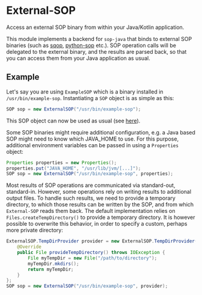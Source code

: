 <!--
SPDX-FileCopyrightText: 2021 Paul Schaub <vanitasvitae@fsfe.org>

SPDX-License-Identifier: Apache-2.0
-->

# External-SOP

Access an external SOP binary from within your Java/Kotlin application.

This module implements a backend for `sop-java` that binds to external SOP binaries (such as 
[sqop](https://gitlab.com/sequoia-pgp/sequoia-sop/), [python-sop](https://pypi.org/project/sop/) etc.).
SOP operation calls will be delegated to the external binary, and the results are parsed back, so that you can
access them from your Java application as usual.

## Example
Let's say you are using `ExampleSOP` which is a binary installed in `/usr/bin/example-sop`.
Instantiating a `SOP` object is as simple as this:

```java
SOP sop = new ExternalSOP("/usr/bin/example-sop");
```

This SOP object can now be used as usual (see [here](../sop-java/README.md)).

Some SOP binaries might require additional configuration, e.g. a Java based SOP might need to know which JAVA_HOME to use.
For this purpose, additional environment variables can be passed in using a `Properties` object:

```java
Properties properties = new Properties();
properties.put("JAVA_HOME", "/usr/lib/jvm/[...]");
SOP sop = new ExternalSOP("/usr/bin/example-sop", properties);
```

Most results of SOP operations are communicated via standard-out, standard-in. However, some operations rely on
writing results to additional output files.
To handle such results, we need to provide a temporary directory, to which those results can be written by the SOP,
and from which `External-SOP` reads them back.
The default implementation relies on `Files.createTempDirectory()` to provide a temporary directory.
It is however possible to overwrite this behavior, in order to specify a custom, perhaps more private directory:

```java
ExternalSOP.TempDirProvider provider = new ExternalSOP.TempDirProvider() {
    @Override
    public File provideTempDirectory() throws IOException {
        File myTempDir = new File("/path/to/directory");
        myTempDir.mkdirs();
        return myTempDir;
    }
};
SOP sop = new ExternalSOP("/usr/bin/example-sop", provider);
```
